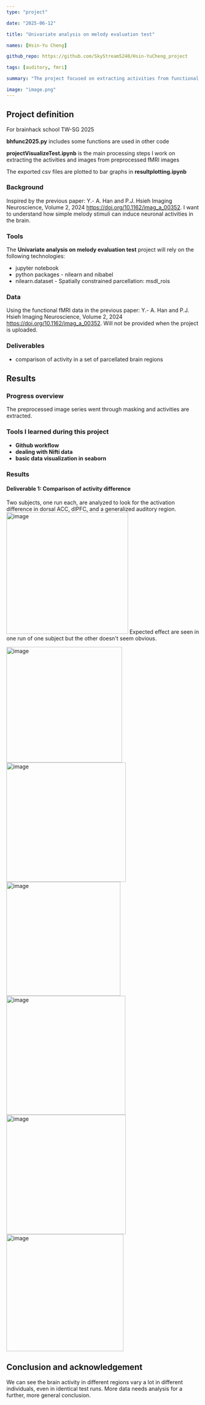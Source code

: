 ```yaml
---
type: "project" 

date: "2025-06-12"

title: "Univariate analysis on melody evaluation test"

names: [Hsin-Yu Cheng]

github_repo: https://github.com/SkyStream5240/Hsin-YuCheng_project

tags: [auditory, fmri]

summary: "The project focused on extracting activities from functional images in a previous study about neural representation of melody-transposition. Using parcellated brain atlas as a mask, the BOLD signals underwent univariate analysis to look for effects in error detection or music-like stimulus-related brain regions/"

image: "image.png"
---
```

<!-- This is an html comment and this won't appear in the rendered page. You are now editing the "content" area, the core of your description. Everything that you can do in markdown is allowed below. We added a couple of comments to guide your through documenting your progress. -->

## Project definition

For brainhack school TW-SG 2025

__bhfunc2025.py__ includes some functions are used in other code

__projectVisualizeTest.ipynb__ is the main processing steps I work on extracting the activities and images from preprocessed fMRI images

The exported csv files are plotted to bar graphs in __resultplotting.ipynb__

### Background

Inspired by the previous paper: Y.-­ A. Han and P.J. Hsieh Imaging Neuroscience, Volume 2, 2024 https://doi.org/10.1162/imag_a_00352. I want to understand how simple melody stimuli can induce neuronal activities in the brain.


### Tools

The __Univariate analysis on melody evaluation test__ project will rely on the following technologies:
 * jupyter notebook
 * python packages - nilearn and nibabel
 * nilearn.dataset - Spatially constrained parcellation: msdl_rois

### Data

Using the functional fMRI data in the previous paper: Y.-­ A. Han and P.J. Hsieh Imaging Neuroscience, Volume 2, 2024 https://doi.org/10.1162/imag_a_00352.
Will not be provided when the project is uploaded.

### Deliverables

 - comparison of activity in a set of parcellated brain regions

## Results

### Progress overview

The preprocessed image series went through masking and activities are extracted.

### Tools I learned during this project

 * **Github workflow** 
 * **dealing with Nifti data** 
 * **basic data visualization in seaborn** 

### Results

#### Deliverable 1: Comparison of activity difference 

Two subjects, one run each, are analyzed to look for the activation difference in dorsal ACC, dlPFC, and a generalized auditory region. <img width="317" alt="image" src="https://github.com/user-attachments/assets/247a787c-f099-485a-ad7d-fbc159b00b79" />
Expected effect are seen in one run of one subject but the other doesn't seem obvious.

<img width="301" alt="image" src="https://github.com/user-attachments/assets/88091782-5c86-4533-b52e-9b90b65d3185" />
<img width="311" alt="image" src="https://github.com/user-attachments/assets/9be9241c-9e34-490a-b75d-aabe95c8ff7d" />
<img width="297" alt="image" src="https://github.com/user-attachments/assets/c4a09939-0352-42fa-a922-22e0e70bc367" />

<img width="310" alt="image" src="https://github.com/user-attachments/assets/b8f49aa2-2051-4142-ba4a-da26bfe8c6ca" />
<img width="311" alt="image" src="https://github.com/user-attachments/assets/c6a9d909-0279-48ee-a6a5-216ee57426d5" />
<img width="305" alt="image" src="https://github.com/user-attachments/assets/5f650b49-855b-483c-b6cc-0ac8a21ff745" />


## Conclusion and acknowledgement

We can see the brain activity in different regions vary a lot in different individuals, even in identical test runs. More data needs analysis for a further, more general conclusion. 

